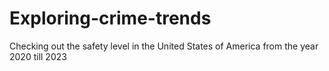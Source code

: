 # Exploring-crime-trends
Checking out the safety level in the United States of America from the year 2020 till 2023

